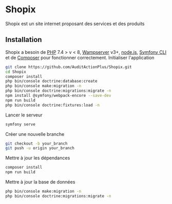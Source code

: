 # Shopix

Shopix est un site internet proposant des services et des produits

## Installation

Shopix a besoin de [PHP](https://wampserver.aviatechno.net/) 7.4 > v < 8, [Wampserver](https://wampserver.aviatechno.net/) v3+, [node.js](https://nodejs.org/fr/download/), [Symfony CLI](https://symfony.com/download) et de [Composer](https://getcomposer.org/download/) pour fonctionner correctement.
Initialiser l'application

```sh
git clone https://github.com/AuditActionPlus/Shopix.git
cd Shopix
composer install
php bin/console doctrine:database:create
php bin/console make:migration -n
php bin/console doctrine:migrations:migrate -n
npm install @symfony/webpack-encore --save-dev
npm run build
php bin/console doctrine:fixtures:load -n
```

Lancer le serveur

```sh
symfony serve
```

Créer une nouvelle branche

```sh
git checkout -b your_branch
git push -u origin your_branch
```

Mettre à jour les dépendances

```sh
composer install
npm run build
```

Mettre à jour la base de données

```sh
php bin/console make:migration -n
php bin/console doctrine:migrations:migrate -n
```
